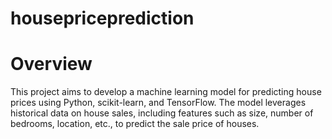 # housepriceprediction
# Overview
This project aims to develop a machine learning model for predicting house prices using Python, scikit-learn, and TensorFlow. The model leverages historical data on house sales, including features such as size, number of bedrooms, location, etc., to predict the sale price of houses.


